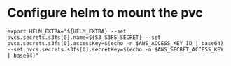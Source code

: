 # Configure helm to mount the pvc

```shell
export HELM_EXTRA="${HELM_EXTRA} --set pvcs.secrets.s3fs[0].name=${S3_S3FS_SECRET} --set pvcs.secrets.s3fs[0].accessKey=$(echo -n $AWS_ACCESS_KEY_ID | base64) --set pvcs.secrets.s3fs[0].secretKey=$(echo -n $AWS_SECRET_ACCESS_KEY | base64)"
```
